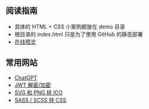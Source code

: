 ## 阅读指南

- 具体的 HTML + CSS 小案例都放在 demo 目录
- 根目录的 index.html 只是为了使用 GitHub 的静态部署
- [在线预览](https://ace627.github.io/html-template)

## 常用网站

- [ChatGPT](https://chatgpt.com)
- [JWT 解密/加密](https://www.json.cn/jwt)
- [SVG 和 PNG 转 ICO](https://svg2ico.com/zh)
- [SASS / SCSS 转 CSS](https://33tool.com/scss_to_css)
